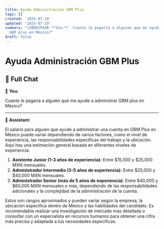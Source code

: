 ```yaml
---
title: Ayuda Administración GBM Plus
tags: []
created: '2025-07-19'
updated: '2025-07-19'
summary: "\U0001F64B **You:**  Cuanto le pagaría a alguien que me ayude a administrar
  GBM plus en México?"
draft: false
---
```


# Ayuda Administración GBM Plus

## 🧠 Full Chat

🙋 **You:**

Cuanto le pagaría a alguien que me ayude a administrar GBM plus en México?

---

🤖 **Assistant:**

El salario para alguien que ayude a administrar una cuenta en GBM Plus en México puede variar dependiendo de varios factores, como el nivel de experiencia, las responsabilidades específicas del trabajo y la ubicación. Aquí hay una estimación general basada en diferentes niveles de experiencia:

1. **Asistente Junior (1-3 años de experiencia):** Entre $15,000 y $25,000 MXN mensuales.
2. **Administrador Intermedio (3-5 años de experiencia):** Entre $25,000 y $40,000 MXN mensuales.
3. **Administrador Senior (más de 5 años de experiencia):** Entre $40,000 y $60,000 MXN mensuales o más, dependiendo de las responsabilidades adicionales y la complejidad de la administración de la cuenta.

Estos son rangos aproximados y pueden variar según la empresa, la ubicación específica dentro de México y las habilidades del candidato. Es recomendable realizar una investigación de mercado más detallada o consultar con un especialista en recursos humanos para obtener una cifra más precisa y adaptada a tus necesidades específicas.